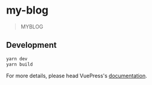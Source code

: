 # my-blog

> MYBLOG

## Development

```bash
yarn dev
yarn build
```

For more details, please head VuePress's [documentation](https://v1.vuepress.vuejs.org/).

